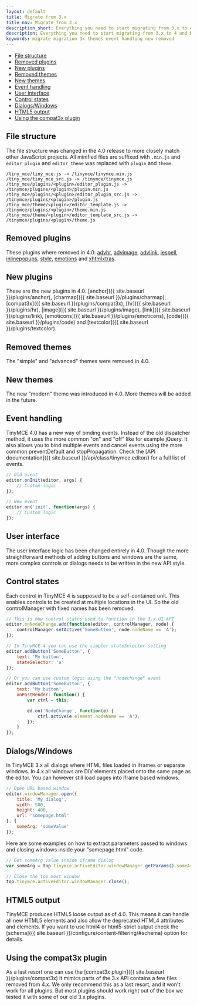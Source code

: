 ```yaml
---
layout: default
title: Migrate from 3.x
title_nav: Migrate from 3.x
description_short: Everything you need to start migrating from 3.x to 4 and beyond.
description: Everything you need to start migrating from 3.x to 4 and beyond.
keywords: migrate migration 3x themes event handling new removed
---
```



* [File structure](#filestructure)
* [Removed plugins](#removedplugins)
* [New plugins](#newplugins)
* [Removed themes](#removedthemes)
* [New themes](#newthemes)
* [Event handling](#eventhandling)
* [User interface](#userinterface)
* [Control states](#controlstates)
* [Dialogs/Windows](#dialogswindows)
* [HTML5 output](#html5output)
* [Using the compat3x plugin](#usingthecompat3xplugin)


## File structure

The file structure was changed in the 4.0 release to more closely match other JavaScript projects. All minified files are suffixed with `.min.js` and `editor_plugin` and `editor_theme` was replaced with `plugin` and `theme`.

```
/tiny_mce/tiny_mce.js -> /tinymce/tinymce.min.js
/tiny_mce/tiny_mce_src.js -> /tinymce/tinymce.js
/tiny_mce/plugins/<plugin>/editor_plugin.js -> /tinymce/plugins/<plugin>/plugin.min.js
/tiny_mce/plugins/<plugin>/editor_plugin_src.js -> /tinymce/plugins/<plugin>/plugin.js
/tiny_mce/theme/<plugin>/editor_template.js -> /tinymce/plugins/<plugin>/theme.min.js
/tiny_mce/theme/<plugin>/editor_template_src.js -> /tinymce/plugins/<plugin>/theme.js
```

## Removed plugins

These plugins where removed in 4.0: [advhr](http://archive.tinymce.com/wiki.php/Plugin3x:advhr), [advimage](http://archive.tinymce.com/wiki.php/Plugin3x:advimage), [advlink](http://archive.tinymce.com/wiki.php/Plugin3x:advlink), [iespell](http://archive.tinymce.com/wiki.php/Plugin3x:iespell), [inlinepopups](http://archive.tinymce.com/wiki.php/Plugin3x:inlinepopups), [style](http://archive.tinymce.com/wiki.php/Plugin3x:style), [emotions](http://archive.tinymce.com/wiki.php/Plugin3x:emotions) and [xhtmlxtras](http://archive.tinymce.com/wiki.php/Plugin3x:xhtmlxtras).

## New plugins

These are the new plugins in 4.0: [anchor]({{ site.baseurl }}/plugins/anchor), [charmap]({{ site.baseurl }}/plugins/charmap), [compat3x]({{ site.baseurl }}/plugins/compat3x), [hr]({{ site.baseurl }}/plugins/hr), [image]({{ site.baseurl }}/plugins/image), [link]({{ site.baseurl }}/plugins/link), [emoticons]({{ site.baseurl }}/plugins/emoticons), [code]({{ site.baseurl }}/plugins/code) and [textcolor]({{ site.baseurl }}/plugins/textcolor).

## Removed themes

The "simple" and "advanced" themes were removed in 4.0.

## New themes

The new "modern" theme was introduced in 4.0. More themes will be added in the future.

## Event handling

TinyMCE 4.0 has a new way of binding events. Instead of the old dispatcher method, it uses the more common "on" and "off" like for example jQuery. It also allows you to bind multiple events and cancel events using the more common preventDefault and stopPropagation. Check the [API documentation]({{ site.baseurl }}/api/class/tinymce.editor/) for a full list of events.

```js
// Old event
editor.onInit(editor, args) {
    // Custom logic
});

// New event
editor.on('init', function(args) {
    // Custom logic
});
```

## User interface

The user interface logic has been changed entirely in 4.0. Though the more straightforward methods of adding buttons and windows are the same, more complex controls or dialogs needs to be written in the new API style.

## Control states

Each control in TinyMCE 4 is supposed to be a self-contained unit. This enables controls to be created at multiple locations in the UI. So the old controlManager with fixed names has been removed.

```js
// This is how control states used to function in the 3.x UI API
editor.onNodeChange.add(function(editor, controlManager, node) {
    controlManager.setActive('SomeButton', node.nodeName == 'A');
});
```
```js
// In TinyMCE 4 you can use the simpler stateSelector setting
editor.addButton('SomeButton', {
    text: 'My button',
    stateSelector: 'a'
});

// Or you can use custom logic using the "nodechange" event
editor.addButton('SomeButton', {
    text: 'My button',
    onPostRender: function() {
        var ctrl = this;

        ed.on('NodeChange', function(e) {
            ctrl.active(e.element.nodeName == 'A');
        });
    }
});
```

## Dialogs/Windows

In TinyMCE 3.x all dialogs where HTML files loaded in iframes or separate windows. In 4.x all windows are DIV elements placed onto the same page as the editor. You can however still load pages into iframe based windows.

```js
// Open URL based window
editor.windowManager.open({
    title: 'My dialog',
    width: 500,
    height: 400,
    url: 'somepage.html'
}, {
    someArg: 'someValue'
});
```

Here are some examples on how to extract parameters passed to windows and closing windows inside your "somepage.html" code.

```js
// Get someArg value inside iframe dialog
var someArg = top.tinymce.activeEditor.windowManager.getParams().someArg;

// Close the top most window
top.tinymce.activeEditor.windowManager.close();
```

## HTML5 output

TinyMCE produces HTML5 loose output as of 4.0. This means it can handle all new HTML5 elements and also allow the deprecated HTML4 attributes and elements. If you want to use html4 or html5-strict output check the [schema]({{ site.baseurl }}/configure/content-filtering/#schema) option for details.

## Using the compat3x plugin

As a last resort one can use the [compat3x plugin]({{ site.baseurl }}/plugins/compat3x) it mimics parts of the 3.x API contains a few files removed from 4.x. We only recommend this as a last resort, and it won't work for all plugins. But most plugins should work right out of the box we tested it with some of our old 3.x plugins.
